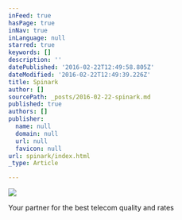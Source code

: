 ```yaml
---
inFeed: true
hasPage: true
inNav: true
inLanguage: null
starred: true
keywords: []
description: ''
datePublished: '2016-02-22T12:49:58.805Z'
dateModified: '2016-02-22T12:49:39.226Z'
title: Spinark
author: []
sourcePath: _posts/2016-02-22-spinark.md
published: true
authors: []
publisher:
  name: null
  domain: null
  url: null
  favicon: null
url: spinark/index.html
_type: Article

---
```

![](https://the-grid-user-content.s3-us-west-2.amazonaws.com/ed8d5abd-5630-414e-bb69-a558566f7784.jpg)

Your partner for the best telecom quality and rates